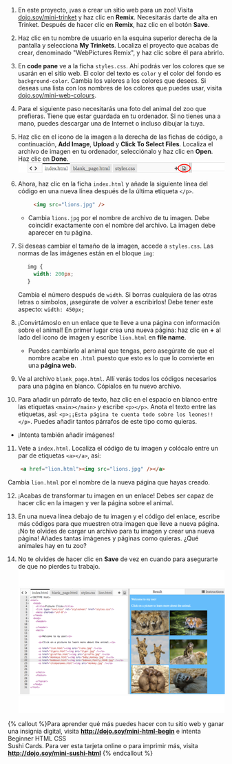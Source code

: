 1. En este proyecto, ¡vas a crear un sitio web para un zoo! Visita [dojo.soy/mini-trinket](http://dojo.soy/mini-trinket) y haz clic en **Remix**. Necesitarás darte de alta en Trinket. Después de hacer clic en **Remix**, haz clic en el botón **Save**.

2. Haz clic en tu nombre de usuario en la esquina superior derecha de la pantalla y selecciona **My Trinkets**. Localiza el proyecto que acabas de crear, denominado "WebPictures Remix", y haz clic sobre él para abrirlo.

3. En **code pane** ve a la ficha `styles.css`. Ahí podrás ver los colores que se usarán en el sitio web. El color del texto es `color` y el color del fondo es `background-color`. Cambia los valores a los colores que desees. Si deseas una lista con los nombres de los colores que puedes usar, visita [dojo.soy/mini-web-colours](http://dojo.soy/mini-web-colours).

4. Para el siguiente paso necesitarás una foto del animal del zoo que prefieras. Tiene que estar guardada en tu ordenador. Si no tienes una a mano, puedes descargar una de Internet o incluso dibujar la tuya.

5. Haz clic en el icono de la imagen a la derecha de las fichas de código, a continuación, **Add Image**, **Upload** y **Click To Select Files**. Localiza el archivo de imagen en tu ordenador, selecciónalo y haz clic en **Open**. Haz clic en **Done**.   
    ![](TktImageIcon.png)

6. Ahora, haz clic en la ficha `index.html` y añade la siguiente línea del código en una nueva línea después de la última etiqueta `</p>`.

   ```html
        <img src="lions.jpg" />
   ```

   * Cambia `lions.jpg` por el nombre de archivo de tu imagen. Debe coincidir exactamente con el nombre del archivo. La imagen debe aparecer en tu página.
   
7. Si deseas cambiar el tamaño de la imagen, accede a `styles.css`. Las normas de las imágenes están en el bloque `img`:
   ```css
      img {
        width: 200px;
      }
   ``` 
   Cambia el número después de `width`. Si borras cualquiera de las otras letras o símbolos, ¡asegúrate de volver a escribirlos! Debe tener este aspecto: `width: 450px;`

8. ¡Convirtámoslo en un enlace que te lleve a una página con información sobre el animal! En primer lugar crea una nueva página: haz clic en **+** al lado del icono de imagen y escribe `lion.html` en **file name**.
   * Puedes cambiarlo al animal que tengas, pero asegúrate de que el nombre acabe en `.html` puesto que esto es lo que lo convierte en una **página web**. 

9. Ve al archivo `blank_page.html`. Allí verás todos los códigos necesarios para una página en blanco. Cópialos en tu nuevo archivo.

10. Para añadir un párrafo de texto, haz clic en el espacio en blanco entre las etiquetas `<main></main>` y escribe `<p></p>`. Anota el texto entre las etiquetas, así: `<p>¡¡Esta página te cuenta todo sobre los leones!!</p>`. Puedes añadir tantos párrafos de este tipo como quieras.
   * ¡Intenta también añadir imágenes!

11. Vete a `index.html`. Localiza el código de tu imagen y colócalo entre un par de etiquetas `<a></a>`, así:

   ```html
       <a href="lion.html"><img src="lions.jpg" /></a>
   ```
   Cambia `lion.html` por el nombre de la nueva página que hayas creado.

12. ¡Acabas de transformar tu imagen en un enlace! Debes ser capaz de hacer clic en la imagen y ver la página sobre el animal.

13. En una nueva línea debajo de tu imagen y el código del enlace, escribe más códigos para que muestren otra imagen que lleve a nueva página. ¡No te olvides de cargar un archivo para tu imagen y crear una nueva página! Añades tantas imágenes y páginas como quieras. ¿Qué animales hay en tu zoo?

14. No te olvides de hacer clic en **Save** de vez en cuando para asegurarte de que no pierdes tu trabajo. ![](whitespace_65_800.png)![](TktZooExample.png) ![](whitespace_65_800.png)
 
{% callout %}Para aprender qué más puedes hacer con tu sitio web y ganar una insignia digital, visita <b>http://dojo.soy/mini-html-begin</b> e intenta Beginner HTML CSS <br />Sushi Cards. Para ver esta tarjeta online o para imprimir más, visita <b>http://dojo.soy/mini-sushi-html</b> 
{% endcallout %}




